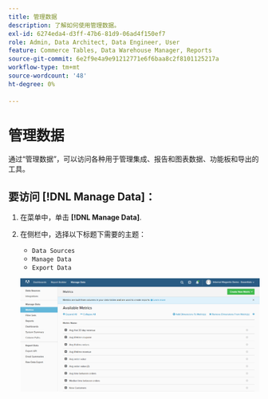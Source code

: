 ```yaml
---
title: 管理数据
description: 了解如何使用管理数据。
exl-id: 6274eda4-d3ff-47b6-81d9-06ad4f150ef7
role: Admin, Data Architect, Data Engineer, User
feature: Commerce Tables, Data Warehouse Manager, Reports
source-git-commit: 6e2f9e4a9e91212771e6f6baa8c2f8101125217a
workflow-type: tm+mt
source-wordcount: '48'
ht-degree: 0%

---
```


# 管理数据

通过“管理数据”，可以访问各种用于管理集成、报告和图表数据、功能板和导出的工具。

## 要访问 [!DNL Manage Data]：

1. 在菜单中，单击 **[!DNL Manage Data]**.

1. 在侧栏中，选择以下标题下需要的主题：

   * `Data Sources`
   * `Manage Data`
   * `Export Data`

   ![管理数据](../../assets/magento-bi-manage-data.png)<!--{: .zoom}-->
